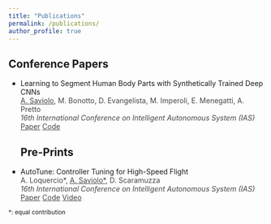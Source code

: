 ```yaml
---
title: "Publications"
permalink: /publications/
author_profile: true
---
```


<head>
<style>
div {
  text-align: left;
}
div.description {
  text-align: left;
  opacity: 0.8;
}
</style>
</head>
  
<!---
## Journal Papers:
-->

## Conference Papers

<ul style="list-style-type:square">

<li>
<div>Learning to Segment Human Body Parts with Synthetically Trained Deep CNNs</div>
<div class="description"><u>A. Saviolo</u>, M. Bonotto, D. Evangelista, M. Imperoli, E. Menegatti, A. Pretto</div>
<div class="description"><i>16th International Conference on Intelligent Autonomous System (IAS)</i></div>
<div class="description"><a href="https://arxiv.org/abs/2102.01460">Paper</a> <a href="https://github.com/AlessandroSaviolo/HBPSegmentation">Code</a></div>
</li>

## Pre-Prints

<li>
<div>AutoTune: Controller Tuning for High-Speed Flight</div>
<div class="description">A. Loquercio*, <u>A. Saviolo*</u>, D. Scaramuzza</div>
<div class="description"><i>16th International Conference on Intelligent Autonomous System (IAS)</i></div>
<div class="description"><a href="https://arxiv.org/abs/2103.10698">Paper</a> <a href="https://github.com/uzh-rpg/mh_autotune">Code</a> <a href="https://www.youtube.com/watch?v=m2q_y7C01So&ab_channel=UZHRoboticsandPerceptionGroup">Video</a></div>
</li>

</ul>

<!---
## Workshop papers:
-->

<p><small>*: equal contribution</small></p>
